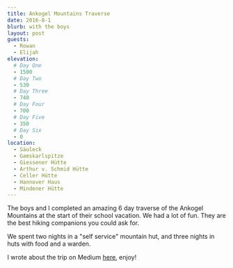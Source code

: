 ```yaml
---
title: Ankogel Mountains Traverse
date: 2016-8-1
blurb: with the boys
layout: post
guests:
  - Rowan
  - Elijah
elevation:
  # Day One
  - 1500
  # Day Two
  - 530
  # Day Three
  - 740
  # Day Four
  - 700
  # Day Five
  - 350
  # Day Six
  - 0
location:
  - Säuleck
  - Gamskarlspitze
  - Giessener Hütte
  - Arthur v. Schmid Hütte
  - Celler Hütte
  - Hannover Haus
  - Mindener Hütte
---
```


The boys and I completed an amazing 6 day traverse of the Ankogel Mountains
at the start of their school vacation. We had a lot of fun. They are
the best hiking companions you could ask for.

We spent two nights in a "self service" mountain hut, and three nights in
huts with food and a warden.

I wrote about the trip on Medium [here](https://medium.com/@ripsawridge/the-ankogel-mountains-6ae7ecf977c4#.buzxhuede), enjoy!

